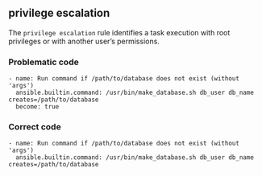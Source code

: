 ## privilege escalation
The `privilege escalation` rule identifies a task execution with root privileges or with another user’s permissions.

### Problematic code

```
- name: Run command if /path/to/database does not exist (without 'args')
  ansible.builtin.command: /usr/bin/make_database.sh db_user db_name creates=/path/to/database
  become: true
```
### Correct code

```
- name: Run command if /path/to/database does not exist (without 'args')
  ansible.builtin.command: /usr/bin/make_database.sh db_user db_name creates=/path/to/database
```
